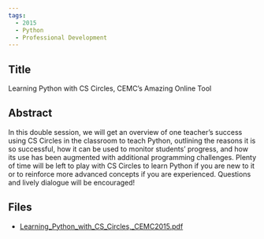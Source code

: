 ```yaml
---
tags:
  - 2015
  - Python
  - Professional Development
---
```

    
## Title

Learning Python with CS Circles, CEMC’s Amazing Online Tool 

## Abstract

In this double session, we will get an overview of one teacher’s success using CS Circles in the classroom to teach Python, outlining the reasons it is so successful, how it can be used to monitor students’ progress, and how its use has been augmented with additional programming challenges. Plenty of time will be left to play with CS Circles to learn Python if you are new to it or to reinforce more advanced concepts if you are experienced. Questions and lively dialogue will be encouraged!

## Files

- [Learning_Python_with_CS_Circles,_CEMC2015.pdf](resources/2015/Peter_Beens/Learning_Python_with_CS_Circles,_CEMC2015.pdf)

